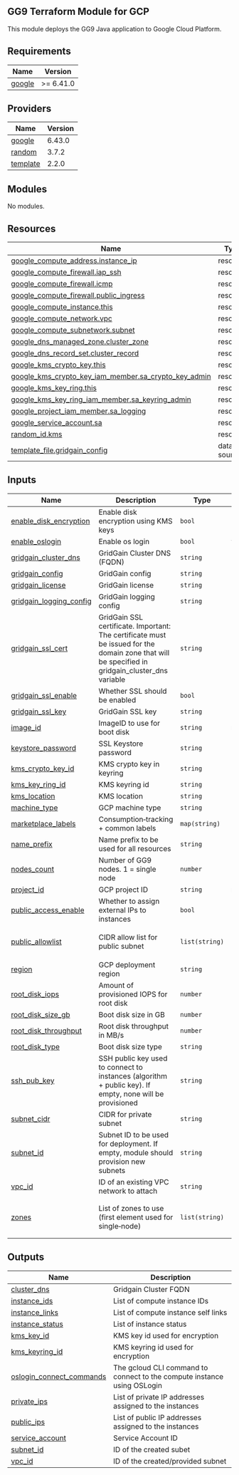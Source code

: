 
## GG9 Terraform Module for GCP

This module deploys the GG9 Java application to Google Cloud Platform.

## Requirements

| Name | Version |
|------|---------|
| <a name="requirement_google"></a> [google](#requirement\_google) | >= 6.41.0 |

## Providers

| Name | Version |
|------|---------|
| <a name="provider_google"></a> [google](#provider\_google) | 6.43.0 |
| <a name="provider_random"></a> [random](#provider\_random) | 3.7.2 |
| <a name="provider_template"></a> [template](#provider\_template) | 2.2.0 |

## Modules

No modules.

## Resources

| Name | Type |
|------|------|
| [google_compute_address.instance_ip](https://registry.terraform.io/providers/hashicorp/google/latest/docs/resources/compute_address) | resource |
| [google_compute_firewall.iap_ssh](https://registry.terraform.io/providers/hashicorp/google/latest/docs/resources/compute_firewall) | resource |
| [google_compute_firewall.icmp](https://registry.terraform.io/providers/hashicorp/google/latest/docs/resources/compute_firewall) | resource |
| [google_compute_firewall.public_ingress](https://registry.terraform.io/providers/hashicorp/google/latest/docs/resources/compute_firewall) | resource |
| [google_compute_instance.this](https://registry.terraform.io/providers/hashicorp/google/latest/docs/resources/compute_instance) | resource |
| [google_compute_network.vpc](https://registry.terraform.io/providers/hashicorp/google/latest/docs/resources/compute_network) | resource |
| [google_compute_subnetwork.subnet](https://registry.terraform.io/providers/hashicorp/google/latest/docs/resources/compute_subnetwork) | resource |
| [google_dns_managed_zone.cluster_zone](https://registry.terraform.io/providers/hashicorp/google/latest/docs/resources/dns_managed_zone) | resource |
| [google_dns_record_set.cluster_record](https://registry.terraform.io/providers/hashicorp/google/latest/docs/resources/dns_record_set) | resource |
| [google_kms_crypto_key.this](https://registry.terraform.io/providers/hashicorp/google/latest/docs/resources/kms_crypto_key) | resource |
| [google_kms_crypto_key_iam_member.sa_crypto_key_admin](https://registry.terraform.io/providers/hashicorp/google/latest/docs/resources/kms_crypto_key_iam_member) | resource |
| [google_kms_key_ring.this](https://registry.terraform.io/providers/hashicorp/google/latest/docs/resources/kms_key_ring) | resource |
| [google_kms_key_ring_iam_member.sa_keyring_admin](https://registry.terraform.io/providers/hashicorp/google/latest/docs/resources/kms_key_ring_iam_member) | resource |
| [google_project_iam_member.sa_logging](https://registry.terraform.io/providers/hashicorp/google/latest/docs/resources/project_iam_member) | resource |
| [google_service_account.sa](https://registry.terraform.io/providers/hashicorp/google/latest/docs/resources/service_account) | resource |
| [random_id.kms](https://registry.terraform.io/providers/hashicorp/random/latest/docs/resources/id) | resource |
| [template_file.gridgain_config](https://registry.terraform.io/providers/hashicorp/template/latest/docs/data-sources/file) | data source |

## Inputs

| Name | Description | Type | Default | Required |
|------|-------------|------|---------|:--------:|
| <a name="input_enable_disk_encryption"></a> [enable\_disk\_encryption](#input\_enable\_disk\_encryption) | Enable disk encryption using KMS keys | `bool` | `false` | no |
| <a name="input_enable_oslogin"></a> [enable\_oslogin](#input\_enable\_oslogin) | Enable os login | `bool` | `true` | no |
| <a name="input_gridgain_cluster_dns"></a> [gridgain\_cluster\_dns](#input\_gridgain\_cluster\_dns) | GridGain Cluster DNS (FQDN) | `string` | `""` | no |
| <a name="input_gridgain_config"></a> [gridgain\_config](#input\_gridgain\_config) | GridGain config | `string` | `""` | no |
| <a name="input_gridgain_license"></a> [gridgain\_license](#input\_gridgain\_license) | GridGain license | `string` | `""` | no |
| <a name="input_gridgain_logging_config"></a> [gridgain\_logging\_config](#input\_gridgain\_logging\_config) | GridGain logging config | `string` | `""` | no |
| <a name="input_gridgain_ssl_cert"></a> [gridgain\_ssl\_cert](#input\_gridgain\_ssl\_cert) | GridGain SSL certificate. Important: The certificate must be issued for the domain zone that will be specified in gridgain\_cluster\_dns variable | `string` | `""` | no |
| <a name="input_gridgain_ssl_enable"></a> [gridgain\_ssl\_enable](#input\_gridgain\_ssl\_enable) | Whether SSL should be enabled | `bool` | `false` | no |
| <a name="input_gridgain_ssl_key"></a> [gridgain\_ssl\_key](#input\_gridgain\_ssl\_key) | GridGain SSL key | `string` | `""` | no |
| <a name="input_image_id"></a> [image\_id](#input\_image\_id) | ImageID to use for boot disk | `string` | n/a | yes |
| <a name="input_keystore_password"></a> [keystore\_password](#input\_keystore\_password) | SSL Keystore password | `string` | `""` | no |
| <a name="input_kms_crypto_key_id"></a> [kms\_crypto\_key\_id](#input\_kms\_crypto\_key\_id) | KMS crypto key in keyring | `string` | `""` | no |
| <a name="input_kms_key_ring_id"></a> [kms\_key\_ring\_id](#input\_kms\_key\_ring\_id) | KMS keyring id | `string` | `""` | no |
| <a name="input_kms_location"></a> [kms\_location](#input\_kms\_location) | KMS location | `string` | `""` | no |
| <a name="input_machine_type"></a> [machine\_type](#input\_machine\_type) | GCP machine type | `string` | `"e2-medium"` | no |
| <a name="input_marketplace_labels"></a> [marketplace\_labels](#input\_marketplace\_labels) | Consumption‑tracking + common labels | `map(string)` | `{}` | no |
| <a name="input_name_prefix"></a> [name\_prefix](#input\_name\_prefix) | Name prefix to be used for all resources | `string` | `"gridgain9db"` | no |
| <a name="input_nodes_count"></a> [nodes\_count](#input\_nodes\_count) | Number of GG9 nodes. 1 = single node | `number` | `1` | no |
| <a name="input_project_id"></a> [project\_id](#input\_project\_id) | GCP project ID | `string` | n/a | yes |
| <a name="input_public_access_enable"></a> [public\_access\_enable](#input\_public\_access\_enable) | Whether to assign external IPs to instances | `bool` | `false` | no |
| <a name="input_public_allowlist"></a> [public\_allowlist](#input\_public\_allowlist) | CIDR allow list for public subnet | `list(string)` | <pre>[<br/>  "0.0.0.0/0"<br/>]</pre> | no |
| <a name="input_region"></a> [region](#input\_region) | GCP deployment region | `string` | `"us-east1"` | no |
| <a name="input_root_disk_iops"></a> [root\_disk\_iops](#input\_root\_disk\_iops) | Amount of provisioned IOPS for root disk | `number` | `null` | no |
| <a name="input_root_disk_size_gb"></a> [root\_disk\_size\_gb](#input\_root\_disk\_size\_gb) | Boot disk size in GB | `number` | `128` | no |
| <a name="input_root_disk_throughput"></a> [root\_disk\_throughput](#input\_root\_disk\_throughput) | Root disk throughput in MB/s | `number` | `null` | no |
| <a name="input_root_disk_type"></a> [root\_disk\_type](#input\_root\_disk\_type) | Boot disk size type | `string` | `"pd-balanced"` | no |
| <a name="input_ssh_pub_key"></a> [ssh\_pub\_key](#input\_ssh\_pub\_key) | SSH public key used to connect to instances (algorithm + public key). If empty, none will be provisioned | `string` | `""` | no |
| <a name="input_subnet_cidr"></a> [subnet\_cidr](#input\_subnet\_cidr) | CIDR for private subnet | `string` | `"10.0.0.0/24"` | no |
| <a name="input_subnet_id"></a> [subnet\_id](#input\_subnet\_id) | Subnet ID to be used for deployment. If empty, module should provision new subnets | `string` | `""` | no |
| <a name="input_vpc_id"></a> [vpc\_id](#input\_vpc\_id) | ID of an existing VPC network to attach | `string` | `""` | no |
| <a name="input_zones"></a> [zones](#input\_zones) | List of zones to use (first element used for single‑node) | `list(string)` | <pre>[<br/>  "us-east1-b",<br/>  "us-east1-c"<br/>]</pre> | no |

## Outputs

| Name | Description |
|------|-------------|
| <a name="output_cluster_dns"></a> [cluster\_dns](#output\_cluster\_dns) | Gridgain Cluster FQDN |
| <a name="output_instance_ids"></a> [instance\_ids](#output\_instance\_ids) | List of compute instance IDs |
| <a name="output_instance_links"></a> [instance\_links](#output\_instance\_links) | List of compute instance self links |
| <a name="output_instance_status"></a> [instance\_status](#output\_instance\_status) | List of instance status |
| <a name="output_kms_key_id"></a> [kms\_key\_id](#output\_kms\_key\_id) | KMS key id used for encryption |
| <a name="output_kms_keyring_id"></a> [kms\_keyring\_id](#output\_kms\_keyring\_id) | KMS keyring id used for encryption |
| <a name="output_oslogin_connect_commands"></a> [oslogin\_connect\_commands](#output\_oslogin\_connect\_commands) | The gcloud CLI command to connect to the compute instance using OSLogin |
| <a name="output_private_ips"></a> [private\_ips](#output\_private\_ips) | List of private IP addresses assigned to the instances |
| <a name="output_public_ips"></a> [public\_ips](#output\_public\_ips) | List of public IP addresses assigned to the instances |
| <a name="output_service_account"></a> [service\_account](#output\_service\_account) | Service Account ID |
| <a name="output_subnet_id"></a> [subnet\_id](#output\_subnet\_id) | ID of the created subet |
| <a name="output_vpc_id"></a> [vpc\_id](#output\_vpc\_id) | ID of the created/provided subnet |